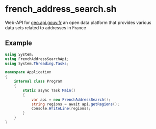 # french_address_search.sh
Web-API for [geo.api.gouv.fr](https://geo.api.gouv.fr) an open data platform that provides various data sets related to addresses in France

## Example
```cs
using System;
using FrenchAddressSearchApi;
using System.Threading.Tasks;

namespace Application
{
    internal class Program
    {
        static async Task Main()
        {
            var api = new FrenchAddressSearch();
            string regions = await api.getRegions();
            Console.WriteLine(regions);
        }
    }
}
```
